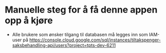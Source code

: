 Manuelle steg for å få denne appen opp å kjøre
================

* Alle brukere som ønsker tilgang til databasen må legges inn som IAM-user på https://console.cloud.google.com/sql/instances/tiltakspenger-saksbehandling-api/users?project=tpts-dev-6211   
